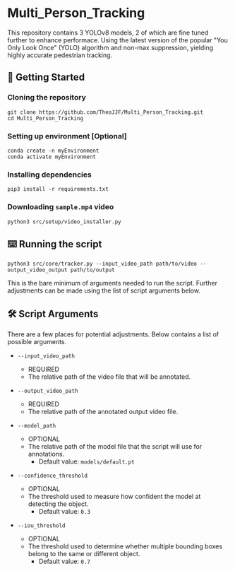 # Multi_Person_Tracking

This repository contains 3 YOLOv8 models, 2 of which are fine tuned further to enhance performace. Using the latest version of the popular "You Only Look Once" (YOLO) algorithm and non-max suppression, yielding highly accurate pedestrian tracking.

<p align="center" width="100%">
    <src="https://github.com/user-attachments/assets/b7f582cb-2186-4b7a-b1c1-13a584b09b6c"> 
</p>


## 🚀 Getting Started

### Cloning the repository

```
git clone https://github.com/TheoJJF/Multi_Person_Tracking.git
cd Multi_Person_Tracking
```

### Setting up environment [Optional] 

```
conda create -n myEnvironment
conda activate myEnvironment
```

### Installing dependencies

```
pip3 install -r requirements.txt
```

### Downloading `sample.mp4` video

```
python3 src/setup/video_installer.py
```

## ⌨️ Running the script

```
python3 src/core/tracker.py --input_video_path path/to/video --output_video_output path/to/output  
```

This is the bare minimum of arguments needed to run the script. Further adjustments can be made using the list of script arguments below.

## 🛠️ Script Arguments
There are a few places for potential adjustments. Below contains a list of possible arguments. 

- `--input_video_path`
    - REQUIRED
    - The relative path of the video file that will be annotated.

- `--output_video_path`
    - REQUIRED
    - The relative path of the annotated output video file.

- `--model_path`
    - OPTIONAL
    - The relative path of the model file that the script will use for annotations. 
        - Default value: `models/default.pt` 

- `--confidence_threshold`
    - OPTIONAL
    - The threshold used to measure how confident the model at detecting the object.
        - Default value: `0.3`

- `--iou_threshold`
    - OPTIONAL
    - The threshold used to determine whether multiple bounding boxes belong to the same or different object.
        - Default value: `0.7`
